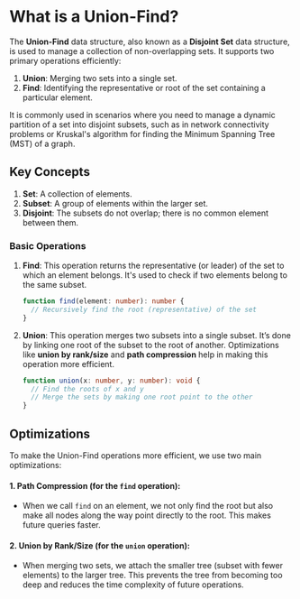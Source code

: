 # What is a Union-Find?

The **Union-Find** data structure, also known as a **Disjoint Set** data structure, is used to manage a collection of non-overlapping sets. It supports two primary operations efficiently:

1. **Union**: Merging two sets into a single set.
2. **Find**: Identifying the representative or root of the set containing a particular element.

It is commonly used in scenarios where you need to manage a dynamic partition of a set into disjoint subsets, such as in network connectivity problems or Kruskal's algorithm for finding the Minimum Spanning Tree (MST) of a graph.

## Key Concepts

1. **Set**: A collection of elements.
2. **Subset**: A group of elements within the larger set.
3. **Disjoint**: The subsets do not overlap; there is no common element between them.

### Basic Operations

1. **Find**: This operation returns the representative (or leader) of the set to which an element belongs. It's used to check if two elements belong to the same subset.

   ```typescript
   function find(element: number): number {
     // Recursively find the root (representative) of the set
   }
   ```

2. **Union**: This operation merges two subsets into a single subset. It’s done by linking one root of the subset to the root of another. Optimizations like **union by rank/size** and **path compression** help in making this operation more efficient.

   ```typescript
   function union(x: number, y: number): void {
     // Find the roots of x and y
     // Merge the sets by making one root point to the other
   }
   ```

## Optimizations

To make the Union-Find operations more efficient, we use two main optimizations:

#### 1. **Path Compression** (for the `find` operation):

- When we call `find` on an element, we not only find the root but also make all nodes along the way point directly to the root. This makes future queries faster.

#### 2. **Union by Rank/Size** (for the `union` operation):

- When merging two sets, we attach the smaller tree (subset with fewer elements) to the larger tree. This prevents the tree from becoming too deep and reduces the time complexity of future operations.
